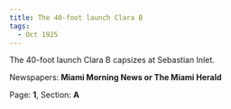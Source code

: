 ```yaml
---  
title: The 40-foot launch Clara B  
tags:  
  - Oct 1925  
---  
```

  
The 40-foot launch Clara B capsizes at Sebastian Inlet.  
  
Newspapers: **Miami Morning News or The Miami Herald**  
  
Page: **1**, Section: **A** 
